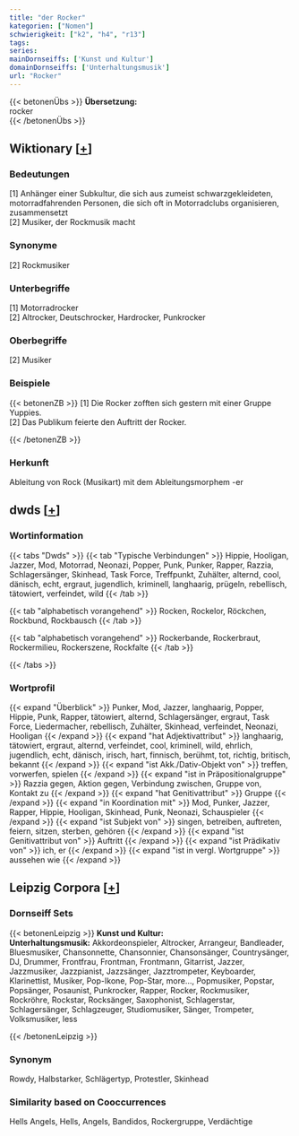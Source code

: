 ```yaml
---
title: "der Rocker"
kategorien: ["Nomen"]
schwierigkeit: ["k2", "h4", "r13"]
tags:
series:
mainDornseiffs: ['Kunst und Kultur']
domainDornseiffs: ['Unterhaltungsmusik']
url: "Rocker"
---
```


{{< betonenÜbs >}}
**Übersetzung:**  
rocker  
{{< /betonenÜbs >}}

## Wiktionary [[+](https://de.wiktionary.org/wiki/Rocker)]

### Bedeutungen
[1] Anhänger einer Subkultur, die sich aus zumeist schwarzgekleideten, motorradfahrenden Personen, die sich oft in Motorradclubs organisieren, zusammensetzt  
[2] Musiker, der Rockmusik macht  

### Synonyme
[2] Rockmusiker  

### Unterbegriffe
[1] Motorradrocker  
[2] Altrocker, Deutschrocker, Hardrocker, Punkrocker  

### Oberbegriffe
[2] Musiker  

### Beispiele
{{< betonenZB >}}
[1] Die Rocker zofften sich gestern mit einer Gruppe Yuppies.  
[2] Das Publikum feierte den Auftritt der Rocker.  

{{< /betonenZB >}}
### Herkunft
Ableitung von Rock (Musikart) mit dem Ableitungsmorphem -er  



## dwds [[+](https://www.dwds.de/wb/Rocker)]

### Wortinformation
{{< tabs "Dwds" >}}
{{< tab "Typische Verbindungen" >}}
Hippie, Hooligan, Jazzer, Mod, Motorrad, Neonazi, Popper, Punk, Punker, Rapper, Razzia, Schlagersänger, Skinhead, Task Force, Treffpunkt, Zuhälter, alternd, cool, dänisch, echt, ergraut, jugendlich, kriminell, langhaarig, prügeln, rebellisch, tätowiert, verfeindet, wild
{{< /tab >}}

{{< tab "alphabetisch vorangehend" >}}
Rocken, Rockelor, Röckchen, Rockbund, Rockbausch
{{< /tab >}}

{{< tab "alphabetisch vorangehend" >}}
Rockerbande, Rockerbraut, Rockermilieu, Rockerszene, Rockfalte
{{< /tab >}}

{{< /tabs >}}

### Wortprofil
{{< expand "Überblick" >}} Punker, Mod, Jazzer, langhaarig, Popper, Hippie, Punk, Rapper, tätowiert, alternd, Schlagersänger, ergraut, Task Force, Liedermacher, rebellisch, Zuhälter, Skinhead, verfeindet, Neonazi, Hooligan {{< /expand >}}
{{< expand "hat Adjektivattribut" >}} langhaarig, tätowiert, ergraut, alternd, verfeindet, cool, kriminell, wild, ehrlich, jugendlich, echt, dänisch, irisch, hart, finnisch, berühmt, tot, richtig, britisch, bekannt {{< /expand >}}
{{< expand "ist Akk./Dativ-Objekt von" >}} treffen, vorwerfen, spielen {{< /expand >}}
{{< expand "ist in Präpositionalgruppe" >}} Razzia gegen, Aktion gegen, Verbindung zwischen, Gruppe von, Kontakt zu {{< /expand >}}
{{< expand "hat Genitivattribut" >}} Gruppe {{< /expand >}}
{{< expand "in Koordination mit" >}} Mod, Punker, Jazzer, Rapper, Hippie, Hooligan, Skinhead, Punk, Neonazi, Schauspieler {{< /expand >}}
{{< expand "ist Subjekt von" >}} singen, betreiben, auftreten, feiern, sitzen, sterben, gehören {{< /expand >}}
{{< expand "ist Genitivattribut von" >}} Auftritt {{< /expand >}}
{{< expand "ist Prädikativ von" >}} ich, er {{< /expand >}}
{{< expand "ist in vergl. Wortgruppe" >}} aussehen wie {{< /expand >}}

## Leipzig Corpora [[+](https://corpora.uni-leipzig.de/en/res?word=Rocker&corpusId=deu_newscrawl-public_2018)]

### Dornseiff Sets
{{< betonenLeipzig >}}
**Kunst und Kultur:**  
**Unterhaltungsmusik:** Akkordeonspieler, Altrocker, Arrangeur, Bandleader, Bluesmusiker, Chansonnette, Chansonnier, Chansonsänger, Countrysänger, DJ, Drummer, Frontfrau, Frontman, Frontmann, Gitarrist, Jazzer, Jazzmusiker, Jazzpianist, Jazzsänger, Jazztrompeter, Keyboarder, Klarinettist, Musiker, Pop-Ikone, Pop-Star, more..., Popmusiker, Popstar, Popsänger, Posaunist, Punkrocker, Rapper, Rocker, Rockmusiker, Rockröhre, Rockstar, Rocksänger, Saxophonist, Schlagerstar, Schlagersänger, Schlagzeuger, Studiomusiker, Sänger, Trompeter, Volksmusiker, less  

{{< /betonenLeipzig >}}

### Synonym
Rowdy, Halbstarker, Schlägertyp, Protestler, Skinhead


### Similarity based on Cooccurrences
Hells Angels, Hells, Angels, Bandidos, Rockergruppe, Verdächtige

